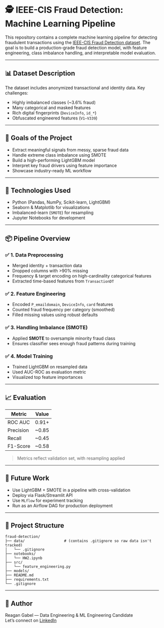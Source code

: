 # 🕵️ IEEE-CIS Fraud Detection: Machine Learning Pipeline

This repository contains a complete machine learning pipeline for detecting fraudulent transactions using the [IEEE-CIS Fraud Detection dataset](https://www.kaggle.com/competitions/ieee-fraud-detection). The goal is to build a production-grade fraud detection model, with feature engineering, class imbalance handling, and interpretable model evaluation.

---

## 📊 Dataset Description

The dataset includes anonymized transactional and identity data. Key challenges:
- Highly imbalanced classes (~3.6% fraud)
- Many categorical and masked features
- Rich digital fingerprints (`DeviceInfo`, `id_*`)
- Obfuscated engineered features (`V1–V339`)

---

## 🧠 Goals of the Project

- Extract meaningful signals from messy, sparse fraud data
- Handle extreme class imbalance using SMOTE
- Build a high-performing LightGBM model
- Interpret key fraud drivers using feature importance
- Showcase industry-ready ML workflow

---

## 🔧 Technologies Used

- Python (Pandas, NumPy, Scikit-learn, LightGBM)
- Seaborn & Matplotlib for visualizations
- Imbalanced-learn (`SMOTE`) for resampling
- Jupyter Notebooks for development

---

## 📦 Pipeline Overview

### ✅ 1. Data Preprocessing
- Merged identity + transaction data
- Dropped columns with >90% missing
- Frequency & target encoding on high-cardinality categorical features
- Extracted time-based features from `TransactionDT`

### ✅ 2. Feature Engineering
- Encoded `P_emaildomain`, `DeviceInfo`, `card` features
- Counted fraud frequency per category (smoothed)
- Filled missing values using robust defaults

### ✅ 3. Handling Imbalance (SMOTE)
- Applied **SMOTE** to oversample minority fraud class
- Ensures classifier sees enough fraud patterns during training

### ✅ 4. Model Training
- Trained LightGBM on resampled data
- Used AUC-ROC as evaluation metric
- Visualized top feature importances

---

## 📈 Evaluation

| Metric     | Value  |
|------------|--------|
| ROC AUC    | 0.91+  |
| Precision  | ~0.85  |
| Recall     | ~0.45  |
| F1-Score   | ~0.58  |

> Metrics reflect validation set, with resampling applied

---

## 🚀 Future Work

- Use LightGBM + SMOTE in a pipeline with cross-validation
- Deploy via Flask/Streamlit API
- Use `MLflow` for experiment tracking
- Run as an Airflow DAG for production deployment

---

## 📁 Project Structure

```
fraud-detection/
├── data/                  # (contains .gitignore so raw data isn't tracked)
│   └── .gitignore
├── notebooks/
│   └── HW2.ipynb
├── src/
│   └── feature_engineering.py
├── models/
├── README.md
├── requirements.txt
└── .gitignore
```

---

## 🧠 Author

Reagan Gabel — Data Engineering & ML Engineering Candidate  
Let’s connect on [LinkedIn](https://www.linkedin.com)

